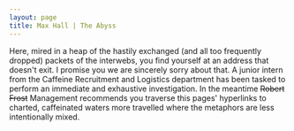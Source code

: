 ```yaml
---
layout: page
title: Max Hall | The Abyss
---
```


Here, mired in a heap of the hastily exchanged (and all too frequently dropped) packets of the interwebs, you find yourself at an address that doesn't exit.
I promise you we are sincerely sorry about that. A junior intern from the Caffeine Recruitment and Logistics department has been tasked to perform an immediate and exhaustive investigation.
In the meantime ~~Robert Frost~~ Management recommends you traverse this pages' hyperlinks to charted, caffeinated waters more travelled where the metaphors are less intentionally mixed.
